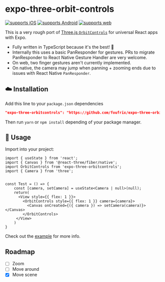 # expo-three-orbit-controls

[![supports iOS](https://img.shields.io/badge/iOS-4630EB.svg?style=flat-square&logo=APPLE&labelColor=999999&logoColor=fff)](https://itunes.apple.com/app/apple-store/id982107779)
[![supports Android](https://img.shields.io/badge/Android-4630EB.svg?style=flat-square&logo=ANDROID&labelColor=A4C639&logoColor=fff)](https://play.google.com/store/apps/details?id=host.exp.exponent&referrer=expo-three-orbit-controls)
[![supports web](https://img.shields.io/badge/web-4630EB.svg?style=flat-square&logo=GOOGLE-CHROME&labelColor=4285F4&logoColor=fff)](https://docs.expo.io/workflow/web/)

This is a very rough port of [Three.js `OrbitControls`](https://threejs.org/docs/#examples/en/controls/OrbitControls) for universal React apps with Expo.

- Fully written in TypeScript because it's the best! 🌟
- Internally this uses a basic PanResponder for gestures. PRs to migrate PanResponder to React Native Gesture Handler are very welcome.
- On web, two finger gestures aren't currently implemented.
- On native, the camera may jump when panning + zooming ends due to issues with React Native `PanResponder`.

## ☁️ Installation

Add this line to your `package.json` dependencies

```json
"expo-three-orbitcontrols": "https://github.com/foufrix/expo-three-orbit-controls",
```

Then run `yarn` or `npm install` depending of your package manager.

## 🚀 Usage

Import into your project:

```tsx
import { useState } from 'react';
import { Canvas } from '@react-three/fiber/native';
import OrbitControls from 'expo-three-orbitcontrols';
import { Camera } from 'three';


const Test = () => {
    const [camera, setCamera] = useState<Camera | null>(null);    
    return(
      <View style={{ flex: 1 }}>
        <OrbitControls style={{ flex: 1 }} camera={camera}>
          <Canvas onCreated={({ camera }) => setCamera(camera)}></Canvas>
        </OrbitControls>
     </View>
    )
}
```


Check out the [example](./example/App.tsx) for more info.

## Roadmap

- [ ] Zoom
- [ ] Move around
- [X] Move scene 
